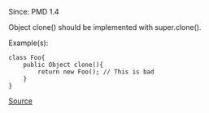 Since: PMD 1.4

Object clone() should be implemented with super.clone().

Example(s):
```
class Foo{
    public Object clone(){
        return new Foo(); // This is bad
    }
}
```

[Source](https://pmd.github.io/pmd-5.5.4/pmd-java/rules/java/clone.html#ProperCloneImplementation)
